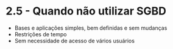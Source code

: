 # 2.5 - Quando não utilizar SGBD

* Bases e aplicações simples, bem definidas e sem mudanças
* Restrições de tempo
* Sem necessidade de acesso de vários usuários